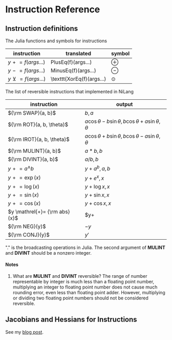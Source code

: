 # Instruction Reference

## Instruction definitions

The Julia functions and symbols for instructions

| instruction | translated |   symbol   |
| ----------- | ---------- | ---- |
| $y \mathrel{+}= f(args...)$ | PlusEq(f)(args...) | $\oplus$ |
| $y \mathrel{-}= f(args...)$ | MinusEq(f)(args...) | $\ominus$ |
| $y \mathrel{\veebar}= f(args...)$ | \texttt{XorEq(f)(args...) | $\odot$ |

The list of reversible instructions that implemented in NiLang

| instruction | output   |
| ----------- | ---------- |
| ${\rm SWAP}(a, b)$ | $b, a$ |
| ${\rm ROT}(a, b, \theta)$ | $a \cos\theta - b\sin\theta, b \cos\theta + a\sin\theta, \theta$ |
| ${\rm IROT}(a, b, \theta)$ | $a \cos\theta + b\sin\theta, b \cos\theta - a\sin\theta, \theta$ |
| ${\rm MULINT}(a, b)$ | $a * b, b$ |
| ${\rm DIVINT}(a, b)$ | $a / b, b$ |
| $y \mathrel{+}= a^\wedge b$ | $y+a^b, a, b$ |
| $y \mathrel{+}= \exp(x)$ | $y+e^x, x$ |
| $y \mathrel{+}= \log(x)$ | $y+\log x, x$ |
| $y \mathrel{+}= \sin(x)$ | $y+\sin x, x$ |
| $y \mathrel{+}= \cos(x)$ | $y+\cos x, x$ |
| $y \mathrel{+}= {\rm abs}(x)$ | $y+ |x|, x$ |
| ${\rm NEG}(y)$ | $-y$ |
| ${\rm CONJ}(y)$ | $y'$ |

"." is the broadcasting operations in Julia. The second argument of **MULINT** and **DIVINT** should be a nonzero integer.

#### Notes

1. What are **MULINT** and **DIVINT** reversible? The range of number representable by integer is much less than a floating point number, multiplying an integer to floating point number does not cause much rounding error, even less than floating point adder. However, multiplying or dividing two floating point numbers should not be considered reversible.


## Jacobians and Hessians for Instructions

See my [blog post](https://giggleliu.github.io/2020/01/18/jacobians.html).

